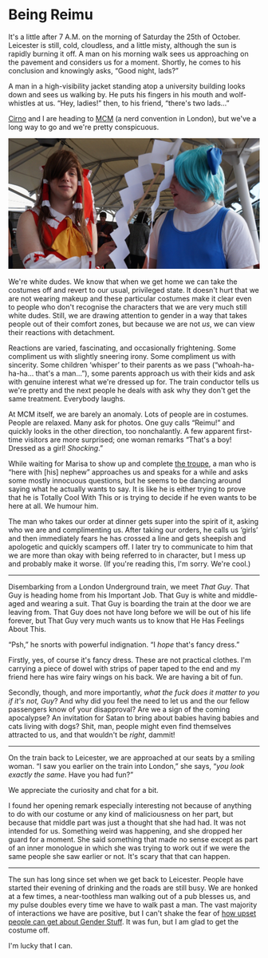 # Being Reimu

It's a little after 7 A.M. on the morning of Saturday the 25th of October.
Leicester is still, cold, cloudless, and a little misty, although the sun is
rapidly burning it off. A man on his morning walk sees us approaching on the
pavement and considers us for a moment. Shortly, he comes to his conclusion and
knowingly asks, “Good night, lads?”

A man in a high-visibility jacket standing atop a university building looks
down and sees us walking by. He puts his fingers in his mouth and wolf-whistles
at us. “Hey, ladies!” then, to his friend, “there's two lads…”

[Cirno][okand] and I are heading to [MCM][mcm] (a nerd convention in London),
but we've a long way to go and we're pretty conspicuous.

[okand]: http://rennerfelt.org/blog/mcm-london/
[mcm]: http://www.mcmcomiccon.com/london/

[![These dorks](dorks.jpg)](https://twitter.com/EuricaeriS/status/526113599534936064)

We're white dudes. We know that when we get home we can take the costumes off
and revert to our usual, privileged state. It doesn't hurt that we are not
wearing makeup and these particular costumes make it clear even to people who
don't recognise the characters that we are very much still white dudes. Still,
we are drawing attention to gender in a way that takes people out of their
comfort zones, but because we are not *us*, we can view their reactions with
detachment.

Reactions are varied, fascinating, and occasionally frightening. Some
compliment us with slightly sneering irony. Some compliment us with sincerity.
Some children ‘whisper’ to their parents as we pass (“whoah-ha-ha-ha… that's a
man…”), some parents approach us with their kids and ask with genuine interest
what we're dressed up for. The train conductor tells us we're pretty and the
next people he deals with ask why they don't get the same treatment. Everybody
laughs.

At MCM itself, we are barely an anomaly. Lots of people are in costumes. People
are relaxed. Many ask for photos. One guy calls “Reimu!” and quickly looks in
the other direction, too nonchalantly. A few apparent first-time visitors are
more surprised; one woman remarks “That's a boy! Dressed as a girl!
*Shocking*.”

While waiting for Marisa to show up and complete [the troupe][yirba], a man who
is “here with [his] nephew” approaches us and speaks for a while and asks some
mostly innocuous questions, but he seems to be dancing around saying what he
actually wants to say. It is like he is either trying to prove that he is
Totally Cool With This or is trying to decide if he even wants to be here at
all. We humour him.

[yirba]: http://sachcell.tumblr.com/post/100990329767/i-think-this-is-my-fav-photo-from-today-omg-hope

The man who takes our order at dinner gets super into the spirit of it, asking
who we are and complimenting us. After taking our orders, he calls us ‘girls’
and then immediately fears he has crossed a line and gets sheepish and
apologetic and quickly scampers off. I later try to communicate to him that we
are more than okay with being referred to in character, but I mess up and
probably make it worse. (If you're reading this, I'm sorry. We're cool.)

----

Disembarking from a London Underground train, we meet *That Guy*. That Guy is
heading home from his Important Job. That Guy is white and middle-aged and
wearing a suit. That Guy is boarding the train at the door we are leaving from.
That Guy does not have long before we will be out of his life forever, but That
Guy very much wants us to know that He Has Feelings About This.

“Psh,” he snorts with powerful indignation. “I *hope* that's fancy
dress.”

Firstly, yes, of course it's fancy dress. These are not practical clothes. I'm
carrying a piece of dowel with strips of paper taped to the end and my friend
here has wire fairy wings on his back. We are having a bit of fun.

Secondly, though, and more importantly, *what the fuck does it matter to you if
it's not, Guy*? And why did you feel the need to let us and the our fellow
passengers know of your disapproval? Are we a sign of the coming apocalypse? An
invitation for Satan to bring about babies having babies and cats living with
dogs? Shit, man, people might even find themselves attracted to us, and that
wouldn't be *right*, dammit!

----

On the train back to Leicester, we are approached at our seats by a smiling
woman. “I saw you earlier on the train into London,” she says, “*you look
exactly the same*. Have you had fun?”

We appreciate the curiosity and chat for a bit.

I found her opening remark especially interesting not because of anything to do
with our costume or any kind of maliciousness on her part, but because that
middle part was just a thought that she had had. It was not intended for us.
Something weird was happening, and she dropped her guard for a moment. She said
something that made  no sense except as part of an inner monologue in which she
was trying to work out if we were the same people she saw earlier or not. It's
scary that that can happen.

----

The sun has long since set when we get back to Leicester. People have started
their evening of drinking and the roads are still busy. We are honked at a few
times, a near-toothless man walking out of a pub blesses us, and my pulse
doubles every time we have to walk past a man. The vast majority of
interactions we have are positive, but I can't shake the fear of [how upset
people can get about Gender Stuff][upset]. It was fun, but I am glad to get the
costume off.

[upset]: http://www.patheos.com/blogs/wwjtd/2012/05/murder-statistics-of-transgender-people/

I'm lucky that I can.

